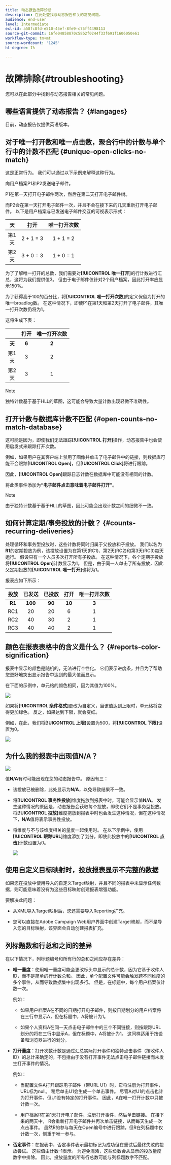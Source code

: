 ```yaml
---
title: 动态报告故障诊断
description: 在此处查找与动态报告相关的常见问题。
audience: end-user
level: Intermediate
exl-id: a58fc8fd-e510-45ef-8fe9-c75ff4498113
source-git-commit: 16fe04858870c58b2f0244f33f691f1606050e61
workflow-type: tm+mt
source-wordcount: '1245'
ht-degree: 1%

---
```


# 故障排除{#troubleshooting}

您可以在此部分中找到与动态报告相关的常见问题。

## 哪些语言提供了动态报告？ {#langages}

目前，动态报告仅提供英语版本。

## 对于唯一打开数和唯一点击数，聚合行中的计数与单个行中的计数不匹配 {#unique-open-clicks-no-match}

这是正常行为。
我们可以通过以下示例来解释这种行为。

向用户档案P1和P2发送电子邮件。

P1在第一天打开电子邮件两次，然后在第二天打开电子邮件树。

而P2会在第一天打开电子邮件一次，并且不会在接下来的几天重新打开电子邮件。
以下是用户档案与已发送电子邮件交互的可视表示形式：

<table> 
 <thead> 
  <tr> 
   <th align="center"> <strong>天</strong> <br/> </th> 
   <th align="center"> <strong>打开</strong> <br/> </th> 
   <th align="center"> <strong>唯一打开次数</strong> <br/> </th> 
  </tr> 
 </thead> 
 <tbody> 
  <tr> 
   <td align="center"> 第1<br/>天 </td> 
   <td align="center"> 2 + 1 = 3<br/> </td> 
   <td align="center"> 1 + 1 = 2<br/> </td> 
  </tr> 
  <tr> 
   <td align="center"> 第2<br/>天 </td> 
   <td align="center"> 3 + 0 = 3<br/> </td> 
   <td align="center"> 1 + 0 = 1<br/> </td> 
  </tr>
 </tbody> 
</table>

为了了解唯一打开的总数，我们需要对&#x200B;**[!UICONTROL 唯一打开]**&#x200B;的行计数进行汇总，这将为我们提供值3。 但由于电子邮件仅针对2个用户档案，因此打开率应显示150%。

为了获得高于100的百分比，将&#x200B;**[!UICONTROL 唯一打开次数]**&#x200B;的定义保留为打开的唯一broadlog数。 在这种情况下，即使P1在第1天和第2天打开了电子邮件，其唯一打开次数仍将为1。

这将生成下表：

<table> 
 <thead> 
  <tr> 
   <th align="center"> <strong></strong> <br/> </th> 
   <th align="center"> <strong>打开</strong> <br/> </th> 
   <th align="center"> <strong>唯一打开次数</strong> <br/> </th> 
  </tr> 
 </thead> 
 <tbody> 
  <tr> 
   <td align="center"> <strong>天</strong><br/> </td> 
   <td align="center"> <strong> 6 </strong><br/> </td> 
   <td align="center"> <strong> 2</strong><br/> </td>
  </tr> 
  <tr> 
   <td align="center"> 第1<br/>天 </td> 
   <td align="center"> 3<br/> </td> 
   <td align="center"> 2<br/> </td>
  </tr> 
  <tr> 
   <td align="center"> 第2<br/>天 </td> 
   <td align="center"> 3<br/> </td> 
   <td align="center"> 1<br/> </td> 
  </tr> 
 </tbody> 
</table>

>[!NOTE]
>
>独特计数基于基于HLL的草图，这可能会导致大量计数出现轻微不准确性。

## 打开计数与数据库计数不匹配 {#open-counts-no-match-database}

这可能是因为，即使我们无法跟踪&#x200B;**[!UICONTROL 打开]**&#x200B;操作，动态报告中也会使用启发式来跟踪打开次数。

例如，如果用户在其客户端上禁用了图像并单击了电子邮件中的链接，则数据库可能不会跟踪&#x200B;**[!UICONTROL Open]**，但&#x200B;**[!UICONTROL Click]**&#x200B;将进行跟踪。

因此，**[!UICONTROL Open]**&#x200B;跟踪日志计数在数据库中可能没有相同的计数。

将此类事件添加为&#x200B;**“电子邮件点击意味着电子邮件打开”**。

>[!NOTE]
>
>由于独特计数基于基于HLL的草图，因此可能会出现计数之间的细微不一致。

## 如何计算定期/事务投放的计数？ {#counts-recurring-deliveries}

处理循环和事务型投放时，这些计数将同时归属于父投放和子投放。
我们以名为&#x200B;**R1**&#x200B;的定期投放为例，该投放设置为在第1天(RC1)、第2天(RC2)和第3天(RC3)每天运行。
假设只有一个人员多次打开所有子投放。 在这种情况下，各个定期子投放将&#x200B;**[!UICONTROL Open]**&#x200B;计数显示为1。
但是，由于同一人单击了所有投放，因此父定期投放的&#x200B;**[!UICONTROL 唯一打开]**&#x200B;也将为1。

报表应如下所示：

<table> 
 <thead> 
  <tr> 
   <th align="center"> <strong>投放</strong> <br/> </th> 
   <th align="center"> <strong>已发送</strong><br/> </th> 
   <th align="center"> <strong>已投放</strong> <br/> </th>
   <th align="center"> <strong>打开</strong> <br/> </th> 
   <th align="center"> <strong>唯一打开次数</strong> <br/> </th>
  </tr> 
 </thead> 
 <tbody> 
  <tr> 
   <td align="center"> <strong>R1</strong><br/> </td> 
   <td align="center"> <strong>100</strong><br/> </td> 
   <td align="center"> <strong>90</strong><br/> </td> 
   <td align="center"> <strong>10</strong><br/> </td> 
   <td align="center"> <strong>3</strong><br/> </td> 
  </tr> 
  <tr> 
   <td align="center"> RC1<br/> </td> 
   <td align="center"> 20<br/> </td> 
   <td align="center"> 20<br/> </td> 
   <td align="center"> 6<br/> </td> 
   <td align="center"> 1<br/> </td> 
  </tr>
    <tr> 
   <td align="center"> RC2<br/> </td> 
   <td align="center"> 40<br/> </td> 
   <td align="center"> 30<br/> </td> 
   <td align="center"> 2<br/> </td> 
   <td align="center"> 1<br/> </td> 
  </tr> 
    <tr> 
   <td align="center"> RC3<br/> </td> 
   <td align="center"> 40<br/> </td> 
   <td align="center"> 40<br/> </td> 
   <td align="center"> 2<br/> </td> 
   <td align="center"> 1<br/> </td> 
  </tr> 
 </tbody> 
</table>

## 颜色在报表表格中的含义是什么？ {#reports-color-signification}

报表中显示的颜色是随机的，无法进行个性化。 它们表示进度条，并且为了帮助您更好地突出显示报告中达到的最大值而显示。

在下面的示例中，单元格的颜色相同，因为其值为100%。

![](assets/troubleshooting_1.png)

如果将&#x200B;**[!UICONTROL 条件格式]**&#x200B;更改为自定义，当该值达到上限时，单元格将变得更加绿色。 反之，如果达到下限，就会变红。

例如，在此，我们将&#x200B;**[!UICONTROL 上限]**&#x200B;设置为500，将&#x200B;**[!UICONTROL 下限]**&#x200B;设置为0。

![](assets/troubleshooting_2.png)

## 为什么我的报表中出现值N/A？

![](assets/troubleshooting_3.png)

值&#x200B;**N/A**&#x200B;有时可能出现在您的动态报告中。 原因有三：

* 该投放已被删除，此处显示为&#x200B;**N/A**，以免导致结果不一致。
* 将&#x200B;**[!UICONTROL 事务性投放]**&#x200B;维度拖放到报表中时，可能会显示值&#x200B;**N/A**。 发生这种情况的原因是，动态报告会获取每个投放，即使它们不是事务型投放。 将&#x200B;**[!UICONTROL 投放]**&#x200B;维度拖放到报表中时也会发生这种情况，但在这种情况下，**N/A**&#x200B;值将表示事务性投放。
* 将维度与不与该维度相关的量度一起使用时。 在以下示例中，使用&#x200B;**[!UICONTROL 跟踪URL]**&#x200B;维度添加了划分，即使此投放中的&#x200B;**[!UICONTROL 点击]**&#x200B;计数设置为0。

  ![](assets/troubleshooting_4.png)

## 使用自定义目标映射时，投放报表显示不完整的数据

如果您在投放中使用导入的自定义Target映射，并且不同的报表中未显示任何数据，则可能意味着没有为这些目标映射创建报表增强功能。

要解决此问题：

* 从XML导入Target映射后，您还需要导入Reporting扩充。

* 您可以直接在Adobe Campaign Web用户界面中创建Target映射，而不是导入您的目标映射，该界面会自动创建报表扩充。

## 列标题数和行总和之间的差异

在以下情况下，列标题编号和所有行的总和之间应存在差异：

* **唯一量度**：使用唯一量度可能会更改标头中显示的总计数，因为它基于收件人ID，而不是简单的行计数总和。 因此，单个配置文件可能会触发跨不同维度的多个事件，从而导致数据集中出现多行。 但是，在标题中，每个用户档案仅计数一次。

  例如：

   * 如果用户档案A在不同的日期打开电子邮件，则按日期划分的用户档案将在三行中显示A，但在标题中，A将被计为1。

   * 如果个人资料A在同一天点击电子邮件中的三个不同链接，则按跟踪URL划分的将在三行中显示A，但在标题中，A将被计为1。 这同样适用于按设备和浏览器进行的划分。

* **打开量度**：打开次数计数是通过汇总实际打开事件和独特点击事件（按收件人ID）的总计来确定的，不包括由于没有打开事件无法点击电子邮件链接而未发生打开事件的情况。

  例如：

   * 当配置文件A打开跟踪电子邮件（带URL U1）时，它将注册为打开事件，URL标为null。 稍后单击U1会生成一个单击事件。 尽管A对U1的点击也计为打开事件，但U1没有特定的打开事件。 因此，A在唯一打开计数中只被计数一次。

   * 用户档案R在第1天打开电子邮件，注册打开事件，然后单击链接。 在接下来的两天中， R会重新打开电子邮件并再次单击链接，从而每天生成一次点击事件。 虽然R的参与每天在Open编号中进行跟踪，但R在列标题中仅计数一次，侧重于唯一参与。

* **否定事件**：在报表中，否定事件表示最初标记为成功但在重试后最终失败的投放尝试。 这些值由计数–1表示。 为避免混淆，这些负数会从显示的投放量度数字中排除。 因此，投放量度的所有行总数可能与列标题数字不匹配。
